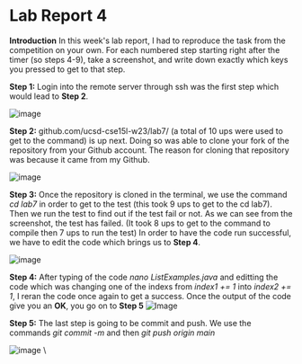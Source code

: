 # Lab Report 4

**Introduction**
  In this week's lab report, I had to reproduce the task from the competition on your own. For each numbered step starting  right after the timer (so steps 4-9), take a screenshot, and write down exactly which keys you pressed to get to that step.

**Step 1:**
  Login into the remote server through ssh was the first step which would lead to **Step 2**. 

![image](https://user-images.githubusercontent.com/122570747/224873017-3da02603-a7df-4cfb-a9c6-a57d71b10b13.png)

**Step 2:**
  github.com/ucsd-cse15l-w23/lab7/ (a total of 10 ups were used to get to the command) is up next. Doing so was able to clone your fork of the repository from your Github account. The reason for cloning that repository was because it came from my Github. 
  
![image](https://user-images.githubusercontent.com/122570747/224875051-2c4927b5-0217-48a7-8a77-b6066e02c440.png)

**Step 3:** 
  Once the repository is cloned in the terminal, we use the command *cd lab7* in order to get to the test (this took 9 ups to get to the cd lab7). Then we run the test to find out if the test fail or not. As we can see from the screenshot, the test has failed. (It took 8 ups to get to the command to compile then 7 ups to run the test) In order to have the code run successful, we have to edit the code which brings us to **Step 4**.
   
 ![image](https://user-images.githubusercontent.com/122570747/224876920-f77b9e25-fb9f-4605-ab2f-ae68575f604b.png)
  
  **Step 4:**
    After typing of the code *nano ListExamples.java* and editting the code which was changing one of the indexs from *index1 += 1* into *index2 += 1*, I reran the code once again to get a success. Once the output of the code give you an **OK**, you go on to **Step 5**
    ![Image](https://user-images.githubusercontent.com/122570747/224880605-1aab2e54-2c74-4ff5-967e-c1452e350fa4.png)
    
  **Step 5:**
    The last step is going to be commit and push. We use the commands *git commit -m* and then *git push origin main*

 ![image](https://user-images.githubusercontent.com/122570747/224881569-a89db5f1-bfc4-4bfe-94ea-865d8b8b82e2.png)
\
    
  

